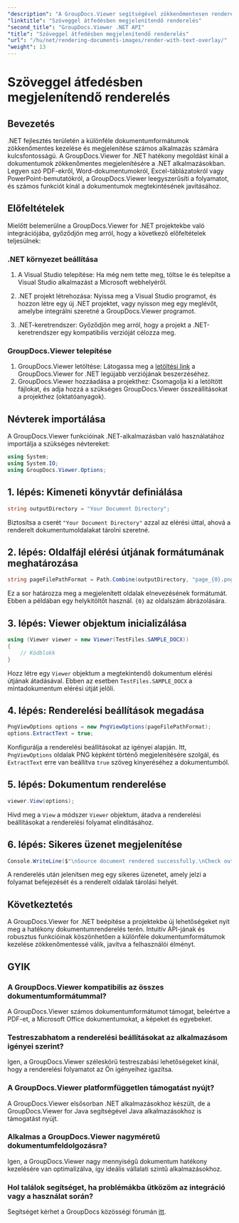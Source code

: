 ```yaml
---
"description": "A GroupDocs.Viewer segítségével zökkenőmentesen renderelheti a dokumentumokat .NET alkalmazásokban, és számos formátumot támogat a felhasználói élmény javítása érdekében."
"linktitle": "Szöveggel átfedésben megjelenítendő renderelés"
"second_title": "GroupDocs.Viewer .NET API"
"title": "Szöveggel átfedésben megjelenítendő renderelés"
"url": "/hu/net/rendering-documents-images/render-with-text-overlay/"
"weight": 13
---
```


# Szöveggel átfedésben megjelenítendő renderelés

## Bevezetés
.NET fejlesztés területén a különféle dokumentumformátumok zökkenőmentes kezelése és megjelenítése számos alkalmazás számára kulcsfontosságú. A GroupDocs.Viewer for .NET hatékony megoldást kínál a dokumentumok zökkenőmentes megjelenítésére a .NET alkalmazásokban. Legyen szó PDF-ekről, Word-dokumentumokról, Excel-táblázatokról vagy PowerPoint-bemutatókról, a GroupDocs.Viewer leegyszerűsíti a folyamatot, és számos funkciót kínál a dokumentumok megtekintésének javításához.
## Előfeltételek
Mielőtt belemerülne a GroupDocs.Viewer for .NET projektekbe való integrációjába, győződjön meg arról, hogy a következő előfeltételek teljesülnek:
### .NET környezet beállítása
1. A Visual Studio telepítése: Ha még nem tette meg, töltse le és telepítse a Visual Studio alkalmazást a Microsoft webhelyéről.
   
2. .NET projekt létrehozása: Nyissa meg a Visual Studio programot, és hozzon létre egy új .NET projektet, vagy nyisson meg egy meglévőt, amelybe integrálni szeretné a GroupDocs.Viewer programot.
3. .NET-keretrendszer: Győződjön meg arról, hogy a projekt a .NET-keretrendszer egy kompatibilis verzióját célozza meg.
### GroupDocs.Viewer telepítése
1. GroupDocs.Viewer letöltése: Látogassa meg a [letöltési link](https://releases.groupdocs.com/viewer/net/) a GroupDocs.Viewer for .NET legújabb verziójának beszerzéséhez.
2. GroupDocs.Viewer hozzáadása a projekthez: Csomagolja ki a letöltött fájlokat, és adja hozzá a szükséges GroupDocs.Viewer összeállításokat a projekthez (oktatóanyagok).

## Névterek importálása
A GroupDocs.Viewer funkcióinak .NET-alkalmazásban való használatához importálja a szükséges névtereket:
```csharp
using System;
using System.IO;
using GroupDocs.Viewer.Options;
```

## 1. lépés: Kimeneti könyvtár definiálása
```csharp
string outputDirectory = "Your Document Directory";
```
Biztosítsa a cserét `"Your Document Directory"` azzal az elérési úttal, ahová a renderelt dokumentumoldalakat tárolni szeretné.
## 2. lépés: Oldalfájl elérési útjának formátumának meghatározása
```csharp
string pageFilePathFormat = Path.Combine(outputDirectory, "page_{0}.png");
```
Ez a sor határozza meg a megjelenített oldalak elnevezésének formátumát. Ebben a példában egy helykitöltőt használ. `{0}` az oldalszám ábrázolására.
## 3. lépés: Viewer objektum inicializálása
```csharp
using (Viewer viewer = new Viewer(TestFiles.SAMPLE_DOCX))
{
    // Kódblokk
}
```
Hozz létre egy `Viewer` objektum a megtekintendő dokumentum elérési útjának átadásával. Ebben az esetben `TestFiles.SAMPLE_DOCX` a mintadokumentum elérési útját jelöli.
## 4. lépés: Renderelési beállítások megadása
```csharp
PngViewOptions options = new PngViewOptions(pageFilePathFormat);
options.ExtractText = true;
```
Konfigurálja a renderelési beállításokat az igényei alapján. Itt, `PngViewOptions` oldalak PNG képként történő megjelenítésére szolgál, és `ExtractText` erre van beállítva `true` szöveg kinyeréséhez a dokumentumból.
## 5. lépés: Dokumentum renderelése
```csharp
viewer.View(options);
```
Hívd meg a `View` a módszer `Viewer` objektum, átadva a renderelési beállításokat a renderelési folyamat elindításához.
## 6. lépés: Sikeres üzenet megjelenítése
```csharp
Console.WriteLine($"\nSource document rendered successfully.\nCheck output in {outputDirectory}.");
```
A renderelés után jelenítsen meg egy sikeres üzenetet, amely jelzi a folyamat befejezését és a renderelt oldalak tárolási helyét.

## Következtetés
A GroupDocs.Viewer for .NET beépítése a projektekbe új lehetőségeket nyit meg a hatékony dokumentumrenderelés terén. Intuitív API-jának és robusztus funkcióinak köszönhetően a különféle dokumentumformátumok kezelése zökkenőmentessé válik, javítva a felhasználói élményt.
## GYIK
### A GroupDocs.Viewer kompatibilis az összes dokumentumformátummal?
A GroupDocs.Viewer számos dokumentumformátumot támogat, beleértve a PDF-et, a Microsoft Office dokumentumokat, a képeket és egyebeket.
### Testreszabhatom a renderelési beállításokat az alkalmazásom igényei szerint?
Igen, a GroupDocs.Viewer széleskörű testreszabási lehetőségeket kínál, hogy a renderelési folyamatot az Ön igényeihez igazítsa.
### A GroupDocs.Viewer platformfüggetlen támogatást nyújt?
A GroupDocs.Viewer elsősorban .NET alkalmazásokhoz készült, de a GroupDocs.Viewer for Java segítségével Java alkalmazásokhoz is támogatást nyújt.
### Alkalmas a GroupDocs.Viewer nagyméretű dokumentumfeldolgozásra?
Igen, a GroupDocs.Viewer nagy mennyiségű dokumentum hatékony kezelésére van optimalizálva, így ideális vállalati szintű alkalmazásokhoz.
### Hol találok segítséget, ha problémákba ütközöm az integráció vagy a használat során?
Segítséget kérhet a GroupDocs közösségi fórumán [itt](https://forum.groupdocs.com/c/viewer/9).